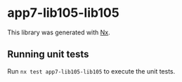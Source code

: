 # app7-lib105-lib105

This library was generated with [Nx](https://nx.dev).

## Running unit tests

Run `nx test app7-lib105-lib105` to execute the unit tests.
